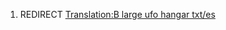 1.  REDIRECT [Translation:B large ufo hangar
    txt/es](Translation:B_large_ufo_hangar_txt/es "wikilink")